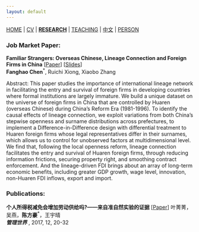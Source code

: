 ```yaml
---
layout: default
---
```


[HOME](./index.md) | [CV](./assets/FanghaoChen_AcademiaCV_eng-210821.pdf) | [**RESEARCH**](./) | [TEACHING](./teaching.md) | [中文](./Chinese.md) | [PERSON](./person.md)

### Job Market Paper:

**Familiar Strangers: Overseas Chinese, Lineage Connection and Foreign Firms in China** [[Paper](./assets/JMP_210811.pdf)] [[Slides](./assets/JMP_210811.pdf)]<br/>
**Fanghao Chen**<sup>*</sup>, Ruichi Xiong, Xiaobo Zhang

Abstract: This paper studies the importance of international lineage network in facilitating the entry and survival of foreign firms in developing countries where formal institutions are largely immature. We build a unique dataset on the universe of foreign firms in China that are controlled by Huaren (overseas Chinese) during China’s Reform Era (1981-1996). To identify the causal effects of lineage connection, we exploit variations from both China’s stepwise openness and surname distributions across prefectures, to implement a Difference-in-Difference design with differential treatment to Huaren foreign firms whose legal representatives differ in their surnames, which allows us to control for unobserved factors at multidimensional level. We find that, following the local openness reform, lineage connection facilitates the entry and survival of Huaren foreign firms, through reducing information frictions, securing property right, and smoothing contract enforcement. And the lineage-driven FDI brings about an array of long-term economic benefits, including greater GDP growth, wage level, innovation, non-Huaren FDI inflows, export and import.

### Publications:
  
**个人所得税减免会增加劳动供给吗?——来自准自然实验的证据** [[Paper](./http://www.cnki.com.cn/Article/CJFDTOTAL-GLSJ201712009.htm)]
叶菁菁，吴燕，**陈方豪**<sup>*</sup>，王宇晴  
_**管理世界**_ , 2017, 12, 20-32
